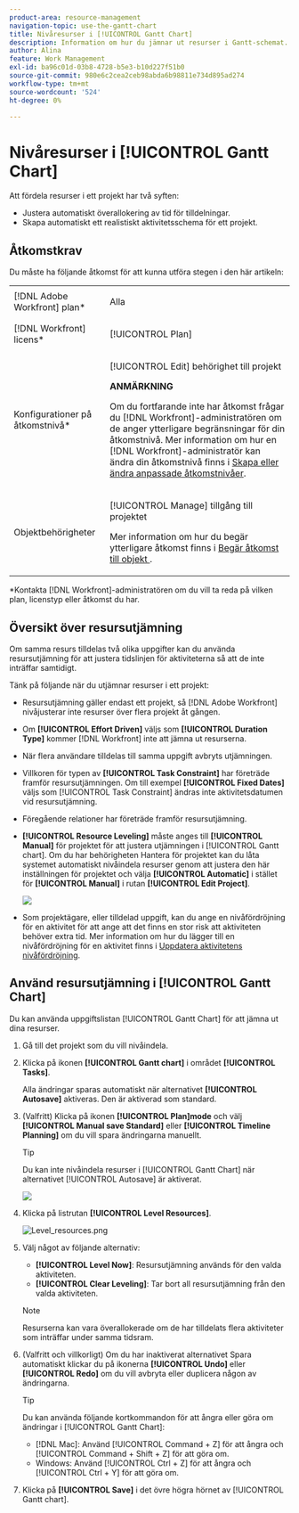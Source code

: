 ```yaml
---
product-area: resource-management
navigation-topic: use-the-gantt-chart
title: Nivåresurser i [!UICONTROL Gantt Chart]
description: Information om hur du jämnar ut resurser i Gantt-schemat.
author: Alina
feature: Work Management
exl-id: ba96c01d-03b8-4728-b5e3-b10d227f51b0
source-git-commit: 980e6c2cea2ceb98abda6b98811e734d895ad274
workflow-type: tm+mt
source-wordcount: '524'
ht-degree: 0%

---
```


# Nivåresurser i [!UICONTROL Gantt Chart]

Att fördela resurser i ett projekt har två syften:

* Justera automatiskt överallokering av tid för tilldelningar.
* Skapa automatiskt ett realistiskt aktivitetsschema för ett projekt.

## Åtkomstkrav

Du måste ha följande åtkomst för att kunna utföra stegen i den här artikeln:

<table style="table-layout:auto"> 
 <col> 
 <col> 
 <tbody> 
  <tr> 
   <td role="rowheader">[!DNL Adobe Workfront] plan*</td> 
   <td> <p>Alla </p> </td> 
  </tr> 
  <tr> 
   <td role="rowheader">[!DNL Workfront] licens*</td> 
   <td> <p>[!UICONTROL Plan] </p> </td> 
  </tr> 
  <tr> 
   <td role="rowheader">Konfigurationer på åtkomstnivå*</td> 
   <td> <p>[!UICONTROL Edit] behörighet till projekt</p> <p><b>ANMÄRKNING</b>

Om du fortfarande inte har åtkomst frågar du [!DNL Workfront]-administratören om de anger ytterligare begränsningar för din åtkomstnivå. Mer information om hur en [!DNL Workfront]-administratör kan ändra din åtkomstnivå finns i <a href="../../../administration-and-setup/add-users/configure-and-grant-access/create-modify-access-levels.md" class="MCXref xref">Skapa eller ändra anpassade åtkomstnivåer</a>.</p> </td>
</tr> 
  <tr> 
   <td role="rowheader">Objektbehörigheter</td> 
   <td> <p>[!UICONTROL Manage] tillgång till projektet</p> <p>Mer information om hur du begär ytterligare åtkomst finns i <a href="../../../workfront-basics/grant-and-request-access-to-objects/request-access.md" class="MCXref xref">Begär åtkomst till objekt </a>.</p> </td> 
  </tr> 
 </tbody> 
</table>

&#42;Kontakta [!DNL Workfront]-administratören om du vill ta reda på vilken plan, licenstyp eller åtkomst du har.

## Översikt över resursutjämning

Om samma resurs tilldelas två olika uppgifter kan du använda resursutjämning för att justera tidslinjen för aktiviteterna så att de inte inträffar samtidigt.

Tänk på följande när du utjämnar resurser i ett projekt:

* Resursutjämning gäller endast ett projekt, så [!DNL Adobe Workfront] nivåjusterar inte resurser över flera projekt åt gången.
* Om **[!UICONTROL Effort Driven]** väljs som **[!UICONTROL Duration Type]** kommer [!DNL Workfront] inte att jämna ut resurserna.
* När flera användare tilldelas till samma uppgift avbryts utjämningen.
* Villkoren för typen av **[!UICONTROL Task Constraint]** har företräde framför resursutjämningen. Om till exempel **[!UICONTROL Fixed Dates]** väljs som [!UICONTROL Task Constraint] ändras inte aktivitetsdatumen vid resursutjämning.
* Föregående relationer har företräde framför resursutjämning.
* **[!UICONTROL Resource Leveling]** måste anges till **[!UICONTROL Manual]** för projektet för att justera utjämningen i [!UICONTROL Gantt chart]. Om du har behörigheten Hantera för projektet kan du låta systemet automatiskt nivåindela resurser genom att justera den här inställningen för projektet och välja **[!UICONTROL Automatic]** i stället för **[!UICONTROL Manual]** i rutan **[!UICONTROL Edit Project]**.

  ![](assets/resource-leveling-mode-350x177.png)

* Som projektägare, eller tilldelad uppgift, kan du ange en nivåfördröjning för en aktivitet för att ange att det finns en stor risk att aktiviteten behöver extra tid. Mer information om hur du lägger till en nivåfördröjning för en aktivitet finns i [Uppdatera aktivitetens nivåfördröjning](../../../manage-work/tasks/task-information/task-leveling-delay.md).

## Använd resursutjämning i [!UICONTROL Gantt Chart]

Du kan använda uppgiftslistan [!UICONTROL Gantt Chart] för att jämna ut dina resurser.

1. Gå till det projekt som du vill nivåindela.
1. Klicka på ikonen **[!UICONTROL Gantt chart]** i området **[!UICONTROL Tasks]**.

   Alla ändringar sparas automatiskt när alternativet **[!UICONTROL Autosave]** aktiveras. Den är aktiverad som standard.

1. (Valfritt) Klicka på ikonen **[!UICONTROL Plan]mode** och välj **[!UICONTROL Manual save Standard]** eller **[!UICONTROL Timeline Planning]** om du vill spara ändringarna manuellt.

   >[!TIP]
   >
   >Du kan inte nivåindela resurser i [!UICONTROL Gantt Chart] när alternativet [!UICONTROL Autosave] är aktiverat.

   ![](assets/manual-standard-setting-enabled-quicksilver-task-list-350x493.png)

1. Klicka på listrutan **[!UICONTROL Level Resources]**.

   ![Level_resources.png](assets/level-resouces.png)

1. Välj något av följande alternativ:

   * **[!UICONTROL Level Now]**: Resursutjämning används för den valda aktiviteten.
   * **[!UICONTROL Clear Leveling]**: Tar bort all resursutjämning från den valda aktiviteten.

   >[!NOTE]
   >
   >Resurserna kan vara överallokerade om de har tilldelats flera aktiviteter som inträffar under samma tidsram.

1. (Valfritt och villkorligt) Om du har inaktiverat alternativet Spara automatiskt klickar du på ikonerna **[!UICONTROL Undo]** eller &#x200B;**[!UICONTROL Redo]** om du vill avbryta eller duplicera någon av ändringarna.

   >[!TIP]
   >
   >Du kan använda följande kortkommandon för att ångra eller göra om ändringar i [!UICONTROL Gantt Chart]:
   >
   >* [!DNL Mac]: Använd [!UICONTROL Command + Z] för att ångra och [!UICONTROL Command + Shift + Z] för att göra om.
   >* Windows: Använd [!UICONTROL Ctrl + Z] för att ångra och [!UICONTROL Ctrl + Y] för att göra om.


1. Klicka på **[!UICONTROL Save]** i det övre högra hörnet av [!UICONTROL Gantt chart].

<!--
<div data-mc-conditions="QuicksilverOrClassic.Draft mode">
<h2>Overview of Leveling Delay</h2>
<p data-mc-conditions="QuicksilverOrClassic.Draft mode">(NOTE: moved to its own article: /Content/Manage work/Tasks/Task information/task-leveling-delay.htm) </p>
<p>At times, there might be conflicts between task schedules on a project. You can level resources or address resource conflicts by rescheduling resources and tasks so that all tasks can be completed within a realistic schedule. </p>
<p>As the project manager, or the task assignee, you can also add a Leveling Delay on individual tasks to account for any resource or scheduling conflicts. In other words, a task might be scheduled with a delay to ensure that when Adobe Workfront levels the tasks a more realistic schedule overcomes resource conflicts.</p>
<p>To manually add a Leveling Delay to a task:</p>
<ol>
<li value="1">Navigate to a task for which you want to add a Leveling Delay.</li>
<li value="2"> <p data-mc-conditions="QuicksilverOrClassic.Quicksilver"> Click the <strong>More icon</strong> to the right of the task name, then click <strong>Edit</strong>. </p>  </li>
<li value="3">Click <strong>Settings</strong>.<br></li>
<li value="4">Specify the <strong>Leveling Delay</strong>, in hours.<br>This is the time that the resource will be delayed starting the task due to resource conflicts.</li>
<li value="5">Click <strong>Save Changes</strong>. </li>
</ol>
</div>
-->

